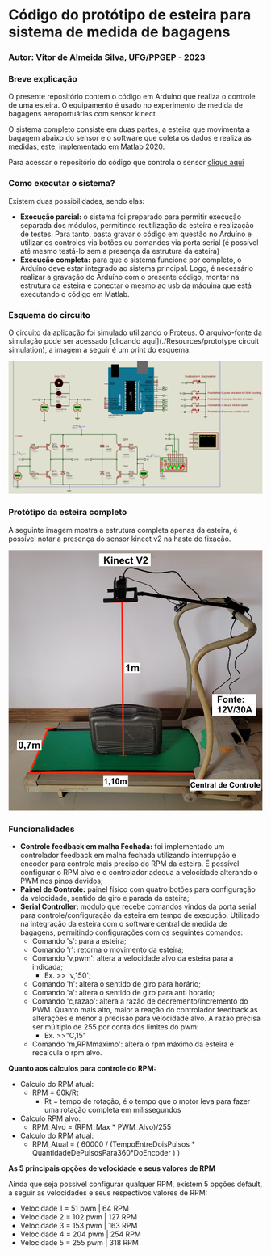 # Código do protótipo de esteira para sistema de medida de bagagens

### Autor: Vitor de Almeida Silva, UFG/PPGEP - 2023

### Breve explicação

O presente repositório contem o código em Arduíno que realiza o controle de uma esteira. O equipamento é usado no experimento de medida de bagagens aeroportuárias com sensor kinect. 

O sistema completo consiste em duas partes, a esteira que movimenta a bagagem abaixo do sensor e o software que coleta os dados e realiza as medidas, este, implementado em Matlab 2020. 

Para acessar o repositório do código que controla o sensor [clique aqui](https://github.com/Vitor0534/Get_obj_dimensions_Kinect/tree/master)

### Como executar o sistema?

Existem duas possibilidades, sendo elas:

* <b>Execução parcial:</b> o sistema foi preparado para permitir execução separada dos módulos, permitindo reutilização da esteira e realização de testes. Para tanto, basta gravar o código em questão no Arduíno e utilizar os controles via botões ou comandos via porta serial (é possível até mesmo testá-lo sem a presença da estrutura da esteira)
* <b>Execução completa:</b> para que o sistema funcione por completo, o Arduíno deve estar integrado ao sistema principal. Logo, é necessário realizar a gravação do Arduíno com o presente código, montar na estrutura da esteira e conectar o mesmo ao usb da máquina que está executando o código em Matlab.

### Esquema do circuito

O circuito da aplicação foi simulado utilizando o [Proteus](https://www.labcenter.com/). O arquivo-fonte da simulação pode ser acessado [clicando aqui](./Resources/prototype circuit simulation), a imagem a seguir é um print do esquema:

![CircuitSchema](./Resources/CircuitSchema.png)


### Protótipo da esteira completo

A seguinte imagem mostra a estrutura completa apenas da esteira, é possível notar a presença do sensor kinect v2 na haste de fixação.

![prototipoEsteira](./Resources/prototipoEsteiraV5_.png)


### Funcionalidades
* **Controle feedback em malha Fechada:** foi implementado um controlador feedback em malha fechada utilizando interrupção e encoder para controle mais preciso do RPM da esteira. É possível configurar o RPM alvo e o controlador adequa a velocidade alterando o PWM nos pinos devidos;
* **Painel de Controle:** painel físico com quatro botões para configuração da velocidade, sentido de giro e parada da esteira;
* **Serial Controller:** modulo que recebe comandos vindos da porta serial para controle/configuração da esteira em tempo de execução. Utilizado na integração da esteira com o software central de medida de bagagens, permitindo configurações com os seguintes comandos:
	* Comando 's': para a esteira;
	* Comando 'r': retorna o movimento da esteira;
	* Comando 'v,pwm': altera a velocidade alvo da esteira para a indicada;
		* Ex. >> 'v,150';
	* Comando 'h': altera o sentido de giro para horário;
	* Comando 'a': altera o sentido de giro para anti horário;
	* Comando 'c,razao': altera a razão de decremento/incremento do PWM. Quanto mais alto, maior a reação do controlador feedback as alterações e menor a precisão para velocidade alvo. A razão precisa ser múltiplo de 255 por conta dos limites do pwm:
		* Ex. >>"C,15"
	* Comando 'm,RPMmaximo': altera o rpm máximo da esteira e recalcula o rpm alvo.


**Quanto aos cálculos para controle do RPM:**

* Calculo do RPM atual:
	* RPM = 60k/Rt
	  * Rt = tempo de rotação, é o tempo que o motor leva para fazer uma rotação completa em milissegundos
* Calculo RPM alvo:
	* RPM_Alvo = (RPM_Max * PWM_Alvo)/255
* Calculo do RPM atual:
	* RPM_Atual = ( 60000 / (TempoEntreDoisPulsos * QuantidadeDePulsosPara360°DoEncoder ) )


**As 5 principais opções de velocidade e seus valores de RPM**

Ainda que seja possível configurar qualquer RPM, existem 5 opções default, a seguir as velocidades e seus respectivos valores de RPM:
- Velocidade 1 = 51  pwm  | 64  RPM
- Velocidade 2 = 102 pwm  | 127 RPM
- Velocidade 3 = 153 pwm  | 163 RPM
- Velocidade 4 = 204 pwm  | 254 RPM
- Velocidade 5 = 255 pwm  | 318 RPM